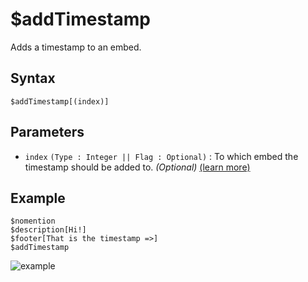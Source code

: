 # $addTimestamp
Adds a timestamp to an embed.

## Syntax
```
$addTimestamp[(index)]
```

## Parameters
- `index` `(Type : Integer || Flag : Optional)` : To which embed the timestamp should be added to. _(Optional)_ [(learn more)](../resources/embedIndexes.md)

## Example
```
$nomention
$description[Hi!]
$footer[That is the timestamp =>]
$addTimestamp
```
![example](https://user-images.githubusercontent.com/113303649/209937294-5cf68498-dcb9-4dcc-88b9-4da824f86e3e.png)
